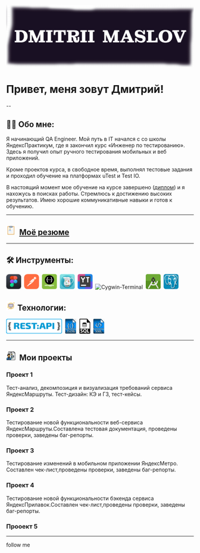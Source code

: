 ![Header](https://github.com/QAMaslov/QAMaslov/blob/main/assets/header_1.jpg)

# Привет, меня зовут Дмитрий!

--

## :man_technologist: Обо мне:

Я начинающий QA Engineer. Мой путь в IT начался с со школы ЯндексПрактикум, где я закончил курс «Инженер по тестированию». Здесь я получил опыт ручного  тестирования мобильных и веб приложений. 

Кроме проектов курса, в свободное время, выполнял тестовые задания и проходил обучение на платформах uTest  и Test IO.

В настоящий момент мое обучение на курсе завершено ([диплом](https://github.com/QAMaslov/QAMaslov/blob/main/assets/Dmitrii%20Maslov_20232QA01427.pdf)) 
и я нахожусь в поисках работы. Стремлюсь к достижению высоких результатов. Имею хорошие коммуникативные навыки и готов к обучению.

---

## <img src="https://github.com/QAMaslov/QAMaslov/blob/main/assets/cv%20-icon.png" title="CV" alt="CV" width="25" height="25"/>&nbsp; [Моё резюме](https://github.com/QAMaslov/QAMaslov/blob/main/assets/DmitriiMaslov_QA_CV.pdf)

---

## 🛠 Инструменты:

<div>
<img src="https://github.com/QAMaslov/QAMaslov/blob/main/assets/Figma%20-icon.png" title="Figma" alt="Figma" width="40" height="40"/>&nbsp;
<img src="https://github.com/QAMaslov/QAMaslov/blob/main/assets/postman-icon.png" title="Postman" alt="Postman" width="40" height="40"/>&nbsp;
<img src="https://github.com/QAMaslov/QAMaslov/blob/main/assets/swagger-icon.png" title="Swagger" alt="Swagger" width="40" height="40"/>&nbsp;
<img src="https://github.com/QAMaslov/QAMaslov/blob/main/assets/CharlesProxy-icon.png" title="CharlesProxy" alt="CharlesProxy" width="40" height="40"/>&nbsp;
<img src="https://github.com/QAMaslov/QAMaslov/blob/main/assets/youtrack-icon.png" title="Youtrack" alt="Youtack" width="40" height="40"/>&nbsp; <img src="https://github.com/QAMaslov/QAMaslov/blob/main/assets/Cygwin-logo.ico" title="Cygwin-Terminal" alt="Cygwin-Terminal" width="40" height="40"/>&nbsp;
<img src="https://github.com/QAMaslov/QAMaslov/blob/main/assets/android-studio%20(1).png" title="AndroidStudio" alt="AndroidStudio" width="40" height="40"/>&nbsp;
<img src="https://github.com/QAMaslov/QAMaslov/blob/main/assets/postgreSQL%20-%20icon.jpg" title="postgreSQL" alt="AndroipostgreSQL" width="40" height="40"/>&nbsp;
</div>

## <img src="https://github.com/QAMaslov/QAMaslov/blob/main/assets/monitor-icon.png" title="monitor" alt="monitor" width="25" height="25"/>&nbsp;Технологии:

<img src="https://github.com/QAMaslov/QAMaslov/blob/main/assets/restapi.png" title="Rest" alt="rest" width="150" height="40"/>&nbsp;
<img src="https://github.com/QAMaslov/QAMaslov/blob/main/assets/json-file%20symbol.png" title="json" alt="json" width="30" height="40"/>&nbsp;
<img src="https://github.com/QAMaslov/QAMaslov/blob/main/assets/sql-file-format-symbol.png" title="SQL" alt="SQL" width="30" height="40"/>&nbsp;
<img src="https://github.com/QAMaslov/QAMaslov/blob/main/assets/xml%20file%20symbol.png" title="XML" alt="XML" width="30" height="40"/>&nbsp;
</div>

---

## <img src="https://github.com/QAMaslov/QAMaslov/blob/main/assets/project-icon.png" title="project" alt="project" width="25" height="25"/>&nbsp; Мои проекты 

### Проект 1

Тест-анализ, декомпозиция и визуализация требований сервиса ЯндексМаршруты.
Тест-дизайн: КЭ и ГЗ, тест-кейсы.

### Проект 2

Тестирование новой функциональности веб-сервиса ЯндексМаршруты.Составлена  тестовая документация, проведены проверки, заведены баг-репорты.

### Проект 3

Тестирование изменений в мобильном приложении ЯндексМетро. 
Составлен чек-лист,проведены проверки, заведены баг-репорты.

### Проект 4

Тестирование новой функциональности бэкенда сервиса ЯндексПрилавок.Составлен чек-лист,проведены проверки, заведены баг-репорты.

### Прооект 5
---

follow me